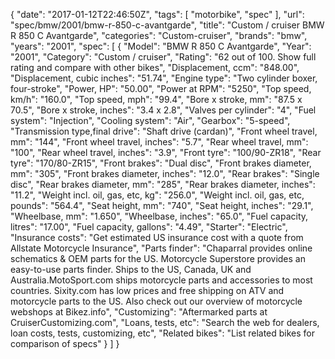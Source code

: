 {
    "date": "2017-01-12T22:46:50Z",
    "tags": [
        "motorbike",
        "spec"
    ],
    "url": "spec\/bmw\/2001\/bmw-r-850-c-avantgarde",
    "title": "Custom \/ cruiser BMW R 850 C Avantgarde",
    "categories": "Custom-cruiser",
    "brands": "bmw",
    "years": "2001",
    "spec": [
        {
            "Model": "BMW R 850 C Avantgarde",
            "Year": "2001",
            "Category": "Custom \/ cruiser",
            "Rating": "62 out of 100. Show full rating and compare with other bikes",
            "Displacement, ccm": "848.00",
            "Displacement, cubic inches": "51.74",
            "Engine type": "Two cylinder boxer, four-stroke",
            "Power, HP": "50.00",
            "Power at RPM": "5250",
            "Top speed, km\/h": "160.0",
            "Top speed, mph": "99.4",
            "Bore x stroke, mm": "87.5 x 70.5",
            "Bore x stroke, inches": "3.4 x 2.8",
            "Valves per cylinder": "4",
            "Fuel system": "Injection",
            "Cooling system": "Air",
            "Gearbox": "5-speed",
            "Transmission type,final drive": "Shaft drive (cardan)",
            "Front wheel travel, mm": "144",
            "Front wheel travel, inches": "5.7",
            "Rear wheel travel, mm": "100",
            "Rear wheel travel, inches": "3.9",
            "Front tyre": "100\/90-ZR18",
            "Rear tyre": "170\/80-ZR15",
            "Front brakes": "Dual disc",
            "Front brakes diameter, mm": "305",
            "Front brakes diameter, inches": "12.0",
            "Rear brakes": "Single disc",
            "Rear brakes diameter, mm": "285",
            "Rear brakes diameter, inches": "11.2",
            "Weight incl. oil, gas, etc, kg": "256.0",
            "Weight incl. oil, gas, etc, pounds": "564.4",
            "Seat height, mm": "740",
            "Seat height, inches": "29.1",
            "Wheelbase, mm": "1.650",
            "Wheelbase, inches": "65.0",
            "Fuel capacity, litres": "17.00",
            "Fuel capacity, gallons": "4.49",
            "Starter": "Electric",
            "Insurance costs": "Get estimated US insurance cost with a quote from Allstate Motorcycle Insurance",
            "Parts finder": "Chaparral provides online schematics & OEM parts for the US.   Motorcycle Superstore provides an easy-to-use parts finder. Ships to the US, Canada, UK and Australia.MotoSport.com ships motorcycle parts and accessories to most countries.    Sixity.com has low prices and free shipping on ATV and motorcycle parts to the US. Also check out our overview of motorcycle webshops at Bikez.info",
            "Customizing": "Aftermarked parts at CruiserCustomizing.com",
            "Loans, tests, etc": "Search the web for dealers, loan costs, tests, customizing, etc",
            "Related bikes": "List related bikes for comparison of specs"
        }
    ]
}